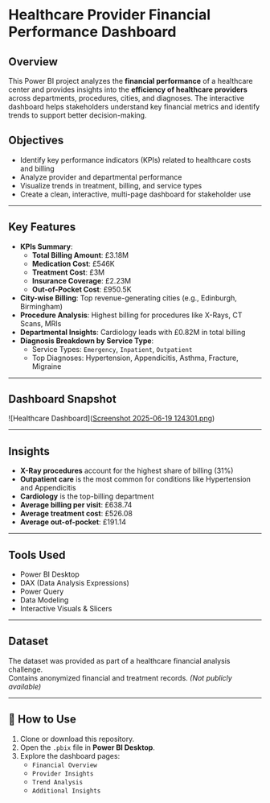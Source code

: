 #  Healthcare Provider Financial Performance Dashboard

##  Overview

This Power BI project analyzes the **financial performance** of a healthcare center and provides insights into the **efficiency of healthcare providers** across departments, procedures, cities, and diagnoses. The interactive dashboard helps stakeholders understand key financial metrics and identify trends to support better decision-making.

##  Objectives

- Identify key performance indicators (KPIs) related to healthcare costs and billing
- Analyze provider and departmental performance
- Visualize trends in treatment, billing, and service types
- Create a clean, interactive, multi-page dashboard for stakeholder use

---

##  Key Features

- **KPIs Summary**:
  - **Total Billing Amount**: £3.18M  
  - **Medication Cost**: £546K  
  - **Treatment Cost**: £3M  
  - **Insurance Coverage**: £2.23M  
  - **Out-of-Pocket Cost**: £950.5K  
- **City-wise Billing**: Top revenue-generating cities (e.g., Edinburgh, Birmingham)
- **Procedure Analysis**: Highest billing for procedures like X-Rays, CT Scans, MRIs
- **Departmental Insights**: Cardiology leads with £0.82M in total billing
- **Diagnosis Breakdown by Service Type**:
  - Service Types: `Emergency`, `Inpatient`, `Outpatient`
  - Top Diagnoses: Hypertension, Appendicitis, Asthma, Fracture, Migraine

---

##  Dashboard Snapshot

![Healthcare Dashboard]([Screenshot 2025-06-19 124301.png](https://github.com/DILIPdk1101/Healthcare-provider-dashboard/blob/8aac066315e788284e6d84b472ac327e91c53770/Screenshot%202025-06-19%20124301.png))

---

##  Insights

- **X-Ray procedures** account for the highest share of billing (31%)
- **Outpatient care** is the most common for conditions like Hypertension and Appendicitis
- **Cardiology** is the top-billing department
- **Average billing per visit**: £638.74  
- **Average treatment cost**: £526.08  
- **Average out-of-pocket**: £191.14

---

##  Tools Used

- Power BI Desktop  
- DAX (Data Analysis Expressions)  
- Power Query  
- Data Modeling  
- Interactive Visuals & Slicers

---

##  Dataset

The dataset was provided as part of a healthcare financial analysis challenge.  
Contains anonymized financial and treatment records. *(Not publicly available)*

---

## 🚀 How to Use

1. Clone or download this repository.
2. Open the `.pbix` file in **Power BI Desktop**.
3. Explore the dashboard pages:
    - `Financial Overview`
    - `Provider Insights`
    - `Trend Analysis`
    - `Additional Insights`

